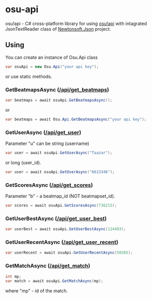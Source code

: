 # osu-api
osu!api - C# cross-platform library for using [osu!api](https://github.com/ppy/osu-api/wiki) with intagrated JsonTextReader class of  [Newtonsoft.Json](https://github.com/JamesNK/Newtonsoft.Json) project.

## Using
You can create an instance of Osu.Api class
```c# 
var osuApi = new Osu.Api("your api key");
```
or use static methods.

### GetBeatmapsAsync ([/api/get_beatmaps](https://github.com/ppy/osu-api/wiki#apiget_beatmaps))
```c#
var beatmaps = await osuApi.GetBeatmapsAsync();
```
or 
```c#
var beatmaps = await Osu.Api.GetBeatmapsAsync("your api key");
```

### GetUserAsync ([/api/get_user](https://github.com/ppy/osu-api/wiki#apiget_user))
Parameter "u" can be string (username)
```c#
var user = await osuApi.GetUserAsync("Taazar");
```
or long (user_id).
```c#
var user = await osuApi.GetUserAsync("6613346");
```

### GetScoresAsync ([/api/get_scores](https://github.com/ppy/osu-api/wiki#apiget_scores))
Parameter "b" - a beatmap_id (NOT beatmapset_id).
```c#
var scores = await osuApi.GetScoresAsync(736215);
```

### GetUserBestAsync ([/api/get_user_best](https://github.com/ppy/osu-api/wiki#apiget_user_best))
```c#
var userBest = await osuApi.GetUserBestAsync(124493);
```

### GetUserRecentAsync ([/api/get_user_recent](https://github.com/ppy/osu-api/wiki#apiget_user_recent))
```c#
var userRecent = await osuApi.GetUserRecentAsync(50265);
```

### GetMatchAsync ([/api/get_match](https://github.com/ppy/osu-api/wiki#apiget_match))
```c#
int mp;
var match = await osuApi.GetMatchAsync(mp);
```
where "mp" - id of the match.
